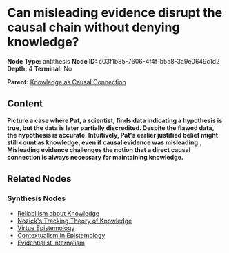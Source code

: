 # Can misleading evidence disrupt the causal chain without denying knowledge?

**Node Type:** antithesis
**Node ID:** c03f1b85-7606-4f4f-b5a8-3a9e0649c1d2
**Depth:** 4
**Terminal:** No

**Parent:** [Knowledge as Causal Connection](knowledge-as-causal-connection-synthesis-95a7cb5d-d335-445e-8fdc-5030b6ce7c51.md)

## Content

**Picture a case where Pat, a scientist, finds data indicating a hypothesis is true, but the data is later partially discredited. Despite the flawed data, the hypothesis is accurate. Intuitively, Pat's earlier justified belief might still count as knowledge, even if causal evidence was misleading.**, **Misleading evidence challenges the notion that a direct causal connection is always necessary for maintaining knowledge.**

## Related Nodes

### Synthesis Nodes

- [Reliabilism about Knowledge](reliabilism-about-knowledge-synthesis-4bbe9a8d-fb6f-4cc6-83a9-11e2c0077dcc.md)
- [Nozick's Tracking Theory of Knowledge](nozicks-tracking-theory-of-knowledge-synthesis-fb960f82-c4db-47c5-96e6-890395a1a7dd.md)
- [Virtue Epistemology](virtue-epistemology-synthesis-ec282063-bec7-4678-ad5b-a950ed2e1ca5.md)
- [Contextualism in Epistemology](contextualism-in-epistemology-synthesis-47244d06-3e32-41a3-8627-8a48b9655198.md)
- [Evidentialist Internalism](evidentialist-internalism-synthesis-88f1fc9d-f32c-4453-9bd6-6fde792eb695.md)

